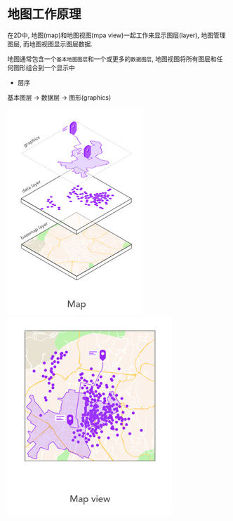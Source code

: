 
# 地图工作原理

在2D中, 地图(map)和地图视图(mpa view)一起工作来显示图层(layer), 地图管理图层, 而地图视图显示图层数据.

地图通常包含一个`基本地图图层`和一个或更多的`数据图层`, 地图视图将所有图层和任何图形组合到一个显示中

+ 层序

基本图层 -> 数据层 -> 图形(graphics)

<img src="./img/map.png">  <img src="./img/map-view.png">


